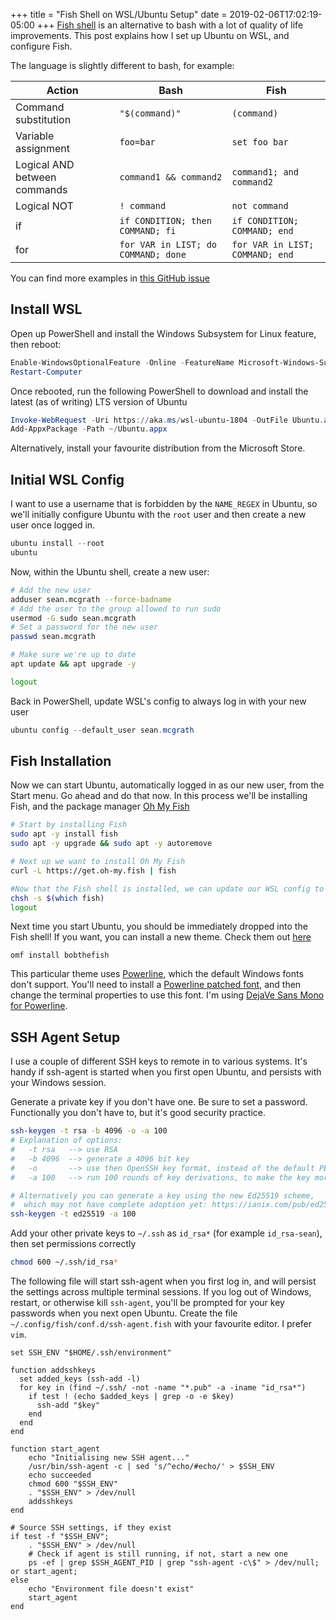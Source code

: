 +++
title = "Fish Shell on WSL/Ubuntu Setup"
date = 2019-02-06T17:02:19-05:00
+++
[Fish shell](https://fishshell.com/) is an alternative to bash with a lot of quality of life improvements.
This post explains how I set up Ubuntu on WSL, and configure Fish.
<!--more-->
The language is slightly different to bash, for example:

| Action                       | Bash                                | Fish                            |
|------------------------------|-------------------------------------|---------------------------------|
| Command substitution         | `"$(command)"`                      | `(command)`                     |
| Variable assignment          | `foo=bar`                           | `set foo bar`                   |
| Logical AND between commands | `command1 && command2`              | `command1; and command2`        |
| Logical NOT                  | `! command`                         | `not command`                   |
| if                           | `if CONDITION; then COMMAND; fi`    | `if CONDITION; COMMAND; end`    |
| for                          | `for VAR in LIST; do COMMAND; done` | `for VAR in LIST; COMMAND; end` |

You can find more examples in [this GitHub issue](https://github.com/fish-shell/fish-shell/issues/2382)

## Install WSL
Open up PowerShell and install the Windows Subsystem for Linux feature, then reboot:
```powershell
Enable-WindowsOptionalFeature -Online -FeatureName Microsoft-Windows-Subsystem-Linux
Restart-Computer
```

Once rebooted, run the following PowerShell to download and install the latest (as of writing) LTS version of Ubuntu
```powershell
Invoke-WebRequest -Uri https://aka.ms/wsl-ubuntu-1804 -OutFile Ubuntu.appx -UseBasicParsing
Add-AppxPackage -Path ~/Ubuntu.appx
```
Alternatively, install your favourite distribution from the Microsoft Store.

## Initial WSL Config
I want to use a username that is forbidden by the `NAME_REGEX` in Ubuntu, so we'll initially configure Ubuntu with the `root` user and then create a new user once logged in.
```powershell
ubuntu install --root
ubuntu
```
Now, within the Ubuntu shell, create a new user:
```bash
# Add the new user
adduser sean.mcgrath --force-badname
# Add the user to the group allowed to run sudo
usermod -G sudo sean.mcgrath
# Set a password for the new user
passwd sean.mcgrath

# Make sure we're up to date
apt update && apt upgrade -y

logout
```
Back in PowerShell, update WSL's config to always log in with your new user
```powershell
ubuntu config --default_user sean.mcgrath
```

## Fish Installation
Now we can start Ubuntu, automatically logged in as our new user, from the Start menu. Go ahead and do that now.
In this process we'll be installing Fish, and the package manager [Oh My Fish](https://github.com/oh-my-fish/oh-my-fish)
```bash
# Start by installing Fish
sudo apt -y install fish
sudo apt -y upgrade && sudo apt -y autoremove

# Next up we want to install Oh My Fish
curl -L https://get.oh-my.fish | fish

#Now that the Fish shell is installed, we can update our WSL config to use Fish:
chsh -s $(which fish)
logout
```

Next time you start Ubuntu, you should be immediately dropped into the Fish shell!
If you want, you can install a new theme. Check them out [here](https://github.com/oh-my-fish/oh-my-fish/blob/master/docs/Themes.md)
```fish
omf install bobthefish
```

This particular theme uses [Powerline](https://github.com/powerline/powerline), which the default Windows fonts don't support.
You'll need to install a [Powerline patched font](https://github.com/powerline/fonts), and then change the terminal properties to use this font.
I'm using [DejaVe Sans Mono for Powerline](https://github.com/powerline/fonts/tree/master/DejaVuSansMono).

## SSH Agent Setup
I use a couple of different SSH keys to remote in to various systems. It's handy if ssh-agent is started when you first open Ubuntu, and persists with your Windows session.

Generate a private key if you don't have one. Be sure to set a password. Functionally you don't have to, but it's good security practice.
```bash
ssh-keygen -t rsa -b 4096 -o -a 100
# Explanation of options:
#   -t rsa   --> use RSA
#   -b 4096  --> generate a 4096 bit key
#   -o       --> use then OpenSSH key format, instead of the default PEM
#   -a 100   --> run 100 rounds of key derivations, to make the key more brute-force resistant

# Alternatively you can generate a key using the new Ed25519 scheme, 
#  which may not have complete adoption yet: https://ianix.com/pub/ed25519-deployment.html
ssh-keygen -t ed25519 -a 100
```

Add your other private keys to `~/.ssh` as `id_rsa*` (for example `id_rsa-sean`), then set permissions correctly
```bash
chmod 600 ~/.ssh/id_rsa*
```

The following file will start ssh-agent when you first log in, and will persist the settings across multiple terminal sessions.
If you log out of Windows, restart, or otherwise kill `ssh-agent`, you'll be prompted for your key passwords when you next open Ubuntu.
Create the file `~/.config/fish/conf.d/ssh-agent.fish` with your favourite editor. I prefer `vim`.
```fish
set SSH_ENV "$HOME/.ssh/environment"

function addsshkeys
  set added_keys (ssh-add -l)
  for key in (find ~/.ssh/ -not -name "*.pub" -a -iname "id_rsa*")
    if test ! (echo $added_keys | grep -o -e $key)
      ssh-add "$key"
    end
  end
end

function start_agent
    echo "Initialising new SSH agent..."
    /usr/bin/ssh-agent -c | sed 's/^echo/#echo/' > $SSH_ENV
    echo succeeded
    chmod 600 "$SSH_ENV"
    . "$SSH_ENV" > /dev/null
    addsshkeys
end

# Source SSH settings, if they exist
if test -f "$SSH_ENV";
    . "$SSH_ENV" > /dev/null
    # Check if agent is still running, if not, start a new one
    ps -ef | grep $SSH_AGENT_PID | grep "ssh-agent -c\$" > /dev/null; or start_agent;
else
    echo "Environment file doesn't exist"
    start_agent
end
```